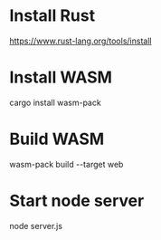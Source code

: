 # Install Rust
https://www.rust-lang.org/tools/install

# Install WASM 
cargo install wasm-pack

# Build WASM
wasm-pack build --target web

# Start node server 
node server.js
